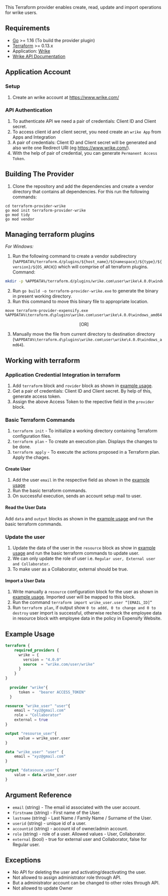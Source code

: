 This Terraform provider enables create, read, update and import operations for wrike users.

## Requirements

* [Go](https://golang.org/doc/install) >= 1.16 (To build the provider plugin)<br>
* [Terraform](https://www.terraform.io/downloads.html) >= 0.13.x <br/>
* Application: [Wrike](https://www.wrike.com/)
* [Wrike API Documentation](https://developers.wrike.com/api/v4/users/)


## Application Account

### Setup<a id="setup"></a>
1. Create an wrike account at https://www.wrike.com/<br>

### API Authentication
1. To authenticate API we need a pair of credentials: Client ID and Client secret.<br>
2. To access client id and client secret, you need create an `wrike App` from Apps and Integration<br>
3. A pair of credentials: Client ID and Client secret will be generated and also write one Redirect URI (eg https://www.wrike.com/).<br>
4. With the help of pair of credential, you can generate `Permanent Access Token`.<br>


## Building The Provider
1. Clone the repository and add the dependencies and create a vendor directory that contains all dependencies. For this run the following commands: <br>
```
cd terraform-provider-wrike
go mod init terraform-provider-wrike
go mod tidy
go mod vendor
```


## Managing terraform plugins
*For Windows:*
1. Run the following command to create a vendor subdirectory (`%APPDATA%/terraform.d/plugins/${host_name}/${namespace}/${type}/${version}/${OS_ARCH}`) which will comprise of all terraform plugins. <br> 
Command: 
```bash
mkdir -p %APPDATA%/terraform.d/plugins/wrike.com\user\wrike\4.0.0\windows_amd64
```
2. Run `go build -o terraform-provider-wrike.exe` to generate the binary in present working directory. <br>
3. Run this command to move this binary file to appropriate location.
 ```
 move terraform-provider-expensify.exe %APPDATA%\terraform.d\plugins\wrike.com\user\wrike\4.0.0\windows_amd64
 ``` 
 <p align="center">[OR]</p>
 
3. Manually move the file from current directory to destination directory (`%APPDATA%\terraform.d\plugins\wrike.com\user\wrike\4.0.0\windows_amd64`).<br>


## Working with terraform

### Application Credential Integration in terraform
1. Add `terraform` block and `rovider` block as shown in [example usage](#example-usage).
2. Get a pair of credentials: Client ID and Client secret. By help of this, generate access token.
3. Assign the above Access Token to the repective field in the `provider` block.

### Basic Terraform Commands
1. `terraform init` - To initialize a working directory containing Terraform configuration files.
2. `terraform plan` - To create an execution plan. Displays the changes to be done.
3. `terraform apply` - To execute the actions proposed in a Terraform plan. Apply the chages.

#### Create User
1. Add the user `email` in the respective field as shown in the [example usage](#example-usage)
2. Run the basic terraform commands.<br>
3. On successful execution, sends an account setup mail to user.<br>

#### Read the User Data
Add `data` and `output` blocks as shown in the [example usage](#example-usage) and run the basic terraform commands.

### Update the user
1. Update the data of the user in the `resource` block as show in [example usage](#example-usage) and run the basic terraform commands to update user. 
2. We can only update the role of user i.e. `Regular user, External user and Collaborator`.
3. To make user as a Collaborator, external should be true.

#### Import a User Data
1. Write manually a `resource` configuration block for the user as shown in [example usage](#example-usage). Imported user will be mapped to this block.
2. Run the command `terraform import wrike_user.user “[EMAIL_ID]”`
3. Run `terraform plan`, if output show `0 to addd, 0 to change and 0 to destroy` user import is successful, otherwise recheck the employee data in resource block with employee data in the policy in Expensify Website.

## Example Usage<a id="example-usage"></a>

```terraform
terraform {
	required_providers {
	  wrike = {
		version = "4.0.0"
		source  = "wrike.com/user/wrike"
	  }
	}
}
  
  provider "wrike"{
	  token =  "bearer ACCESS_TOKEN"
  }

resource "wrike_user" "user"{
    email = "xyz@gmail.com"
    role = "Collaborator"
    external = true
}

output "resourse_user"{
	  value = wrike_user.user
}

data "wrike_user" "user" {
    email = "xyz@gmail.com"
}

output "datasouce_user"{
    value = data.wrike_user.user
}
```

## Argument Reference

* `email` (string) - The email id associated with the user account.
* `firstname` (string) - First name of the User.
* `lastname` (string) - Last Name / Family Name / Surname of the User.
* `userid` (string) - unique id of a user.
* `accountid` (string) - account id of owner/admin account.
* `role` (string) - role of a user. Allowed values - User, Collaborator. 
* `external` (bool) - true for external user and Collaborator, false for Regular user.


## Exceptions

* No API for deleting the user and activating/deactivating the user.
* Not allowed to assign administrator role through API.
* But a administrator account can be changed to other roles through API.
* Not allowed to update Owner